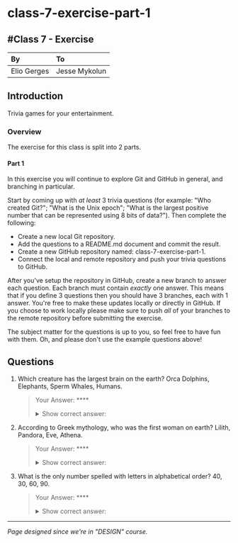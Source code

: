 # class-7-exercise-part-1
#Class 7 - Exercise
---
|By|To|
|:-------------|:--------------|
|Elio Gerges|Jesse Mykolun|

## Introduction
Trivia games for your entertainment.

### Overview
The exercise for this class is split into 2 parts.

#### Part 1
In this exercise you will continue to explore Git and GitHub in general, and branching in particular.

Start by coming up with _at least_ 3 trivia questions (for example: "Who created Git?"; "What is the Unix epoch"; "What is the largest positive number that can be represented using 8 bits of data?"). Then complete the following:

- Create a new local Git repository.
- Add the questions to a README.md document and commit the result.
- Create a new GitHub repository named: class-7-exercise-part-1.
- Connect the local and remote repository and push your trivia questions to GitHub.

After you've setup the repository in GitHub, create a new branch to answer each question. Each branch must contain *exactly* one answer. This means that if you define 3 questions then you should have 3 branches, each with 1 answer. You're free to make these updates locally or directly in GitHub. If you choose to work locally please make sure to push _all_ of your branches to the remote repository before submitting the exercise.

The subject matter for the questions is up to you, so feel free to have fun with them. Oh, and please don't use the example questions above!

## Questions
1. Which creature has the largest brain on the earth? Orca Dolphins, Elephants, Sperm Whales, Humans.
   > Your Answer: ****
   > <details>
   >  <summary>Show correct answer: </summary>
   >  <b>Sperm Whales</b> is the answer.
   > </details>

2. According to Greek mythology, who was the first woman on earth? Lilith, Pandora, Eve, Athena.
   > Your Answer: ****
   > <details>
   >  <summary>Show correct answer: </summary>
   >  <b>Pandora</b> is the answer.
   > </details>
    
3. What is the only number spelled with letters in alphabetical order? 40, 30, 60, 90.
   > Your Answer: ****
   > <details>
   >  <summary>Show correct answer: </summary>
   >  <b>40</b> is the answer.
   > </details>

---
*Page designed since we're in "DESIGN" course.*
